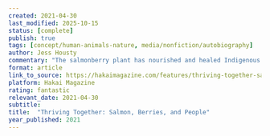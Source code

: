 ```yaml
---
created: 2021-04-30
last_modified: 2025-10-15
status: [complete]
publish: true
tags: [concept/human-animals-nature, media/nonfiction/autobiography]
author: Jess Housty
commentary: "The salmonberry plant has nourished and healed Indigenous communities of the Pacific Northwest coast for countless generations, but its significance goes far beyond its value as food"
format: article
link_to_source: https://hakaimagazine.com/features/thriving-together-salmon-berries-and-people/
platform: Hakai Magazine
rating: fantastic
relevant_date: 2021-04-30
subtitle: 
title:  "Thriving Together: Salmon, Berries, and People"
year_published: 2021
---
```

